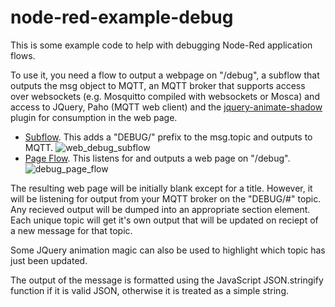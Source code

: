 # node-red-example-debug

This is some example code to help with debugging Node-Red application flows.

To use it, you need a flow to output a webpage on "/debug", a subflow that outputs 
the msg object to MQTT, an MQTT broker that supports access over websockets 
(e.g. Mosquitto compiled with websockets or Mosca) and access to JQuery, Paho (MQTT web client) and the
[jquery-animate-shadow](http://www.bitstorm.org/jquery/shadow-animation/)
plugin for consumption in the web page.

- [Subflow](Web_Debug_Subflow.md). This adds a "DEBUG/" prefix to the msg.topic and outputs to MQTT.
  ![web_debug_subflow](https://cloud.githubusercontent.com/assets/1591850/7382163/85713a06-ee03-11e4-959f-026a14b09309.png)
- [Page Flow](Debug_Page_Flow.md). This listens for and outputs a web page on "/debug".
  ![debug_page_flow](https://cloud.githubusercontent.com/assets/1591850/7382150/5bcb12b2-ee03-11e4-8903-1bc3e2619631.png)

The resulting web page will be initially blank except for a title. However, it will be listening for output
from your MQTT broker on the "DEBUG/#" topic. Any recieved output will be dumped into an appropriate section element.
Each unique topic will get it's own output that will be updated on reciept of a new message for that topic.

Some JQuery animation magic can also be used to highlight which topic has just been updated.

The output of the message is formatted using the JavaScript JSON.stringify function if it is valid JSON, otherwise it is
treated as a simple string.
